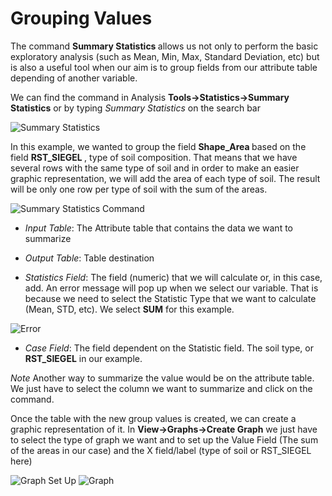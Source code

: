 # Grouping Values

The command <b> Summary Statistics </b> allows us not only to perform the basic exploratory analysis (such as Mean, Min, Max, Standard Deviation, etc) but is also a useful tool when our aim is to group fields from our attribute table depending of another variable.

We can find the command in Analysis <b>Tools->Statistics->Summary Statistics</b> or by typing <i>Summary Statistics</i> on the search bar

![Summary Statistics](https://raw.githubusercontent.com/biometry/ArcGis/master/Images/Summarize/Summary%20Statistics.JPG)

In this example, we wanted to group the field <b>Shape_Area </b> based on the field <b> RST_SIEGEL </b>, type of soil composition. That means that we have several rows with the same type of soil and in order to make an easier graphic representation, we will add the area of each type of soil. The result will be only one row per type of soil with the sum of the areas.

![Summary Statistics Command](https://raw.githubusercontent.com/biometry/ArcGis/master/Images/Summarize/Summary%20Statistics.JPCommand_G.JPG)

* <i>Input Table</i>: The Attribute table that contains the data we want to summarize

* <i>Output Table</i>: Table destination

* <i>Statistics Field</i>: The field (numeric) that we will calculate or, in this case, add. 
An error message will pop up when we select our variable. That is because we need to select the Statistic Type that we want to calculate (Mean, STD, etc). We select <b>SUM</b> for this example.

![Error](https://raw.githubusercontent.com/biometry/ArcGis/master/Images/Summarize/Error.JPG)

* <i>Case Field</i>: The field dependent on the Statistic field. The soil type, or <b>RST_SIEGEL</b> in our example.

<i>Note</i> Another way to summarize the value would be on the attribute table. We just have to select the column we want to summarize and click on the command.


Once the table with the new group values is created, we can create a graphic representation of it.
In <b>View->Graphs->Create Graph</b> we just have to select the type of graph we want and to set up the Value Field (The sum of the areas in our case) and the X field/label (type of soil or RST_SIEGEL here)

![Graph Set Up](https://raw.githubusercontent.com/biometry/ArcGis/master/Images/Summarize/GraphsetUp.JPG)
![Graph](https://raw.githubusercontent.com/biometry/ArcGis/master/Images/Summarize/Graph.JPG)
